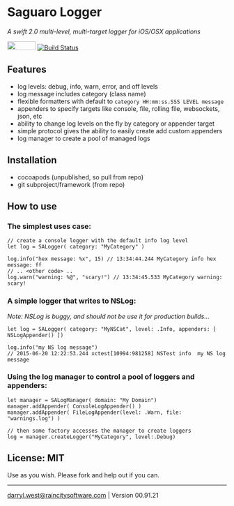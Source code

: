 # Saguaro Logger 

_A swift 2.0 multi-level, multi-target logger for iOS/OSX applications_

<a href="https://developer.apple.com/swift/"><img src="http://raincitysoftware.com/swift2-badge.png" alt="" width="65" height="20" border="0" /></a>
[![Build Status](https://travis-ci.org/darrylwest/saguaro-logger.svg?branch=master)](https://travis-ci.org/darrylwest/saguaro-logger)

## Features

* log levels: debug, info, warn, error, and off levels
* log message includes category (class name)
* flexible formatters with default to `category HH:mm:ss.SSS LEVEL message`
* appenders to specify targets like console, file, rolling file, websockets, json, etc
* ability to change log levels on the fly by category or appender target
* simple protocol gives the ability to easily create add custom appenders
* log manager to create a pool of managed logs

## Installation

* cocoapods (unpublished, so pull from repo)
* git subproject/framework (from repo)

## How to use

### The simplest uses case:

```
// create a console logger with the default info log level
let log = SALogger( category: "MyCategory" )

log.info("hex message: %x", 15) // 13:34:44.244 MyCategory info hex message: ff
// .. <other code> ..
log.warn("warning: %@", "scary!") // 13:34:45.533 MyCategory warning: scary!
```

### A simple logger that writes to NSLog:

_Note: NSLog is buggy, and should not be use it for production builds..._

```
let log = SALogger( category: "MyNSCat", level: .Info, appenders: [ NSLogAppender() ])

log.info("my NS log message") 
// 2015-06-20 12:22:53.244 xctest[10994:981258] NSTest info  my NS log message
```

### Using the log manager to control a pool of loggers and appenders:

```
let manager = SALogManager( domain: "My Domain")
manager.addAppender( ConsoleLogAppender() )
manager.addAppender( FileLogAppender(level: .Warn, file: "warnings.log") )

// then some factory accesses the manager to create loggers
log = manager.createLogger("MyCategory", level:.Debug)

```

## License: MIT

Use as you wish.  Please fork and help out if you can.

- - -
darryl.west@raincitysoftware.com | Version 00.91.21
